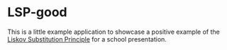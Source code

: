 # LSP-good
This is a little example application to showcase a positive example of the [Liskov Substitution Principle](https://en.wikipedia.org/wiki/Liskov_substitution_principle) for a school presentation. 
